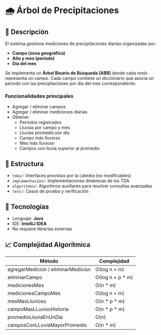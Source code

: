 # 🌧️ Árbol de Precipitaciones

## 📘 Descripción

El sistema gestiona mediciones de precipitaciones diarias organizadas por:

- **Campo (zona geográfica)**
- **Año y mes (periodo)**
- **Día del mes**

Se implementa un **Árbol Binario de Búsqueda (ABB)** donde cada nodo representa un campo. Cada campo contiene un diccionario que asocia un periodo con las precipitaciones por día del mes correspondiente.

### Funcionalidades principales

- Agregar / eliminar campos
- Agregar / eliminar mediciones diarias
- Obtener:
    - Periodos registrados
    - Lluvias por campo y mes
    - Lluvias promedio por día
    - Campo más lluvioso
    - Mes más lluvioso
    - Campos con lluvia superior al promedio

## 📁 Estructura

- `tdas/`: Interfaces provistas por la cátedra (no modificables)
- `implementacion/`: Implementaciones dinámicas de los TDA
- `algoritmos/`: Algoritmos auxiliares para resolver consultas avanzadas
- `test/`: Casos de prueba y verificación

## 🔧 Tecnologías

- Lenguaje: **Java**
- IDE: **IntelliJ IDEA**
- No requiere librerías externas

## 📈 Complejidad Algorítmica

| Método                             | Complejidad       |
|-----------------------------------|-------------------|
| agregarMedicion / eliminarMedicion | O(log n + m)     |
| eliminarCampo                     | O(log n + p * m)  |
| medicionesMes                     | O(n * m)          |
| medicionesCampoMes                | O(log n + m)      |
| mesMasLluvioso                    | O(n * p * m)      |
| campoMasLLuvisoHistoria           | O(n * p * m)      |
| promedioLluviaEnUnDia             | O(n)              |
| camposConLLuviaMayorPromedio     | O(n * m)          |